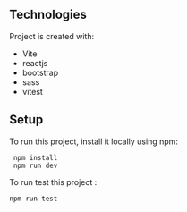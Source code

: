 ## Technologies
Project is created with:
* Vite
* reactjs
* bootstrap
* sass
* vitest

## Setup
To run this project, install it locally using npm:

```
 npm install
 npm run dev
```

To run test this project :
```
npm run test
```
